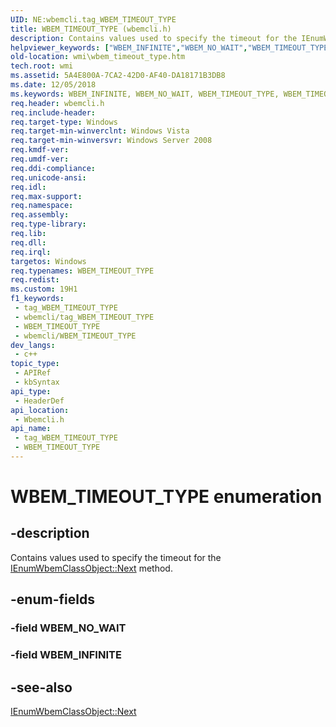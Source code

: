 ```yaml
---
UID: NE:wbemcli.tag_WBEM_TIMEOUT_TYPE
title: WBEM_TIMEOUT_TYPE (wbemcli.h)
description: Contains values used to specify the timeout for the IEnumWbemClassObject::Next method.
helpviewer_keywords: ["WBEM_INFINITE","WBEM_NO_WAIT","WBEM_TIMEOUT_TYPE","WBEM_TIMEOUT_TYPE enumeration [Windows Management Instrumentation]","wbemcli/WBEM_INFINITE","wbemcli/WBEM_NO_WAIT","wbemcli/WBEM_TIMEOUT_TYPE","wmi.wbem_timeout_type"]
old-location: wmi\wbem_timeout_type.htm
tech.root: wmi
ms.assetid: 5A4E800A-7CA2-42D0-AF40-DA18171B3DB8
ms.date: 12/05/2018
ms.keywords: WBEM_INFINITE, WBEM_NO_WAIT, WBEM_TIMEOUT_TYPE, WBEM_TIMEOUT_TYPE enumeration [Windows Management Instrumentation], wbemcli/WBEM_INFINITE, wbemcli/WBEM_NO_WAIT, wbemcli/WBEM_TIMEOUT_TYPE, wmi.wbem_timeout_type
req.header: wbemcli.h
req.include-header: 
req.target-type: Windows
req.target-min-winverclnt: Windows Vista
req.target-min-winversvr: Windows Server 2008
req.kmdf-ver: 
req.umdf-ver: 
req.ddi-compliance: 
req.unicode-ansi: 
req.idl: 
req.max-support: 
req.namespace: 
req.assembly: 
req.type-library: 
req.lib: 
req.dll: 
req.irql: 
targetos: Windows
req.typenames: WBEM_TIMEOUT_TYPE
req.redist: 
ms.custom: 19H1
f1_keywords:
 - tag_WBEM_TIMEOUT_TYPE
 - wbemcli/tag_WBEM_TIMEOUT_TYPE
 - WBEM_TIMEOUT_TYPE
 - wbemcli/WBEM_TIMEOUT_TYPE
dev_langs:
 - c++
topic_type:
 - APIRef
 - kbSyntax
api_type:
 - HeaderDef
api_location:
 - Wbemcli.h
api_name:
 - tag_WBEM_TIMEOUT_TYPE
 - WBEM_TIMEOUT_TYPE
---
```


# WBEM_TIMEOUT_TYPE enumeration


## -description

Contains values used to specify the timeout for the <a href="/windows/desktop/api/wbemcli/nf-wbemcli-ienumwbemclassobject-next">IEnumWbemClassObject::Next</a> method.

## -enum-fields

### -field WBEM_NO_WAIT

### -field WBEM_INFINITE

## -see-also

<a href="/windows/desktop/api/wbemcli/nf-wbemcli-ienumwbemclassobject-next">IEnumWbemClassObject::Next</a>

